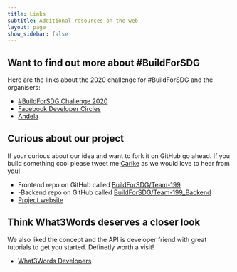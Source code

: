 ```yaml
---
title: Links
subtitle: Additional resources on the web
layout: page
show_sidebar: false
---
```


## Want to find out more about #BuildForSDG

Here are the links about the 2020 challenge for #BuildForSDG and the organisers:

- [#BuildForSDG Challenge 2020](https://buildforsdg.andela.com/)
- [Facebook Developer Circles](https://developers.facebook.com/blog/post/2020/03/16/introducing-developer-circles-Andela-buildforsdg-challenge/)
- [Andela](https://andela.com/)

## Curious about our project

If your curious about our idea and want to fork it on GitHub go ahead. If you build something cool please tweet me [Carike](https://twitter.com/carikebstaden) as we would love to hear from you!

- Frontend repo on GitHub called [BuildForSDG/Team-199](https://github.com/BuildForSDG/Team-199)
- -Backend repo on GitHub called [BuildForSDG/Team-199_Backend](https://github.com/BuildForSDG/Team-199_Backend)
- [Project website](https://github.com/BuildForSDG/Team-199)

## Think What3Words deserves a closer look

We also liked the concept and the API is developer friend with great tutorials to get you started. Definetly worth a visit!

- [What3Words Developers](https://developer.what3words.com/public-api)